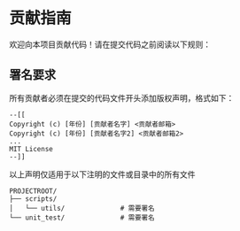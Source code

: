 # 贡献指南

欢迎向本项目贡献代码！请在提交代码之前阅读以下规则：

## 署名要求

所有贡献者必须在提交的代码文件开头添加版权声明，格式如下：
```plaintext
--[[
Copyright (c) [年份] [贡献者名字] <贡献者邮箱>
Copyright (c) [年份] [贡献者名字2] <贡献者邮箱2>
...
MIT License
--]]
```
以上声明仅适用于以下注明的文件或目录中的所有文件
```
PROJECTROOT/
├── scripts/
│   └── utils/				# 需要署名
└── unit_test/				# 需要署名
```